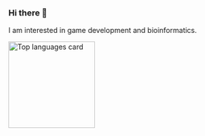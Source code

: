 ### Hi there 👋

I am interested in game development and bioinformatics. 


<img src="https://github-readme-stats.vercel.app/api/top-langs/?username=anmole17&layout=compact&theme=omni&count_private=true" height="172" alt="Top languages card"/> 

